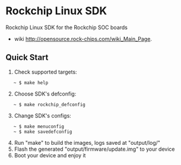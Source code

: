 # Rockchip Linux SDK

Rockchip Linux SDK for the Rockchip SOC boards
  - wiki <http://opensource.rock-chips.com/wiki_Main_Page>.

## Quick Start

1. Check supported targets:
```shell
   ~ $ make help
```
2. Choose SDK's defconfig:
```shell
   ~ $ make rockchip_defconfig
```
3. Change SDK's configs:
```shell
   ~ $ make menuconfig
   ~ $ make savedefconfig
```
4. Run "make" to build the images, logs saved at "output/log/"
5. Flash the generated "output/firmware/update.img" to your device
6. Boot your device and enjoy it
